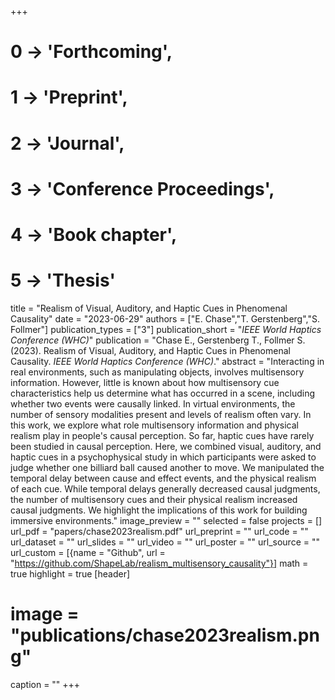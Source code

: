 +++
# 0 -> 'Forthcoming',
# 1 -> 'Preprint',
# 2 -> 'Journal',
# 3 -> 'Conference Proceedings',
# 4 -> 'Book chapter',
# 5 -> 'Thesis'

title = "Realism of Visual, Auditory, and Haptic Cues in Phenomenal Causality"
date = "2023-06-29"
authors = ["E. Chase","T. Gerstenberg","S. Follmer"]
publication_types = ["3"]
publication_short = "_IEEE World Haptics Conference (WHC)_"
publication = "Chase E., Gerstenberg T., Follmer S. (2023). Realism of Visual, Auditory, and Haptic Cues in Phenomenal Causality. _IEEE World Haptics Conference (WHC)_."
abstract = "Interacting in real environments, such as manipulating objects, involves multisensory information. However, little is known about how multisensory cue characteristics help us determine what has occurred in a scene, including whether two events were causally linked. In virtual environments, the number of sensory modalities present and levels of realism often vary. In this work, we explore what role multisensory information and physical realism play in people's causal perception. So far, haptic cues have rarely been studied in causal perception. Here, we combined visual, auditory, and haptic cues in a psychophysical study in which participants were asked to judge whether one billiard ball caused another to move. We manipulated the temporal delay between cause and effect events, and the physical realism of each cue. While temporal delays generally decreased causal judgments, the number of multisensory cues and their physical realism increased causal judgments. We highlight the implications of this work for building immersive environments."
image_preview = ""
selected = false
projects = []
url_pdf = "papers/chase2023realism.pdf"
url_preprint = ""
url_code = ""
url_dataset = ""
url_slides = ""
url_video = ""
url_poster = ""
url_source = ""
url_custom = [{name = "Github", url = "https://github.com/ShapeLab/realism_multisensory_causality"}]
math = true
highlight = true
[header]
# image = "publications/chase2023realism.png"
caption = ""
+++